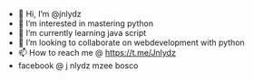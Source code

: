 - 👋 Hi, I’m @jnlydz
- 👀 I’m interested in mastering python
- 🌱 I’m currently learning java script
- 💞️ I’m looking to collaborate on webdevelopment with python
- 📫 How to reach me @ https://t.me/Jnlydz
- facebook @ j nlydz mzee bosco


<!---
jnlydz/jnlydz is a ✨ special ✨ repository because its `README.md` (this file) appears on your GitHub profile.
You can click the Preview link to take a look at your changes.
--->
